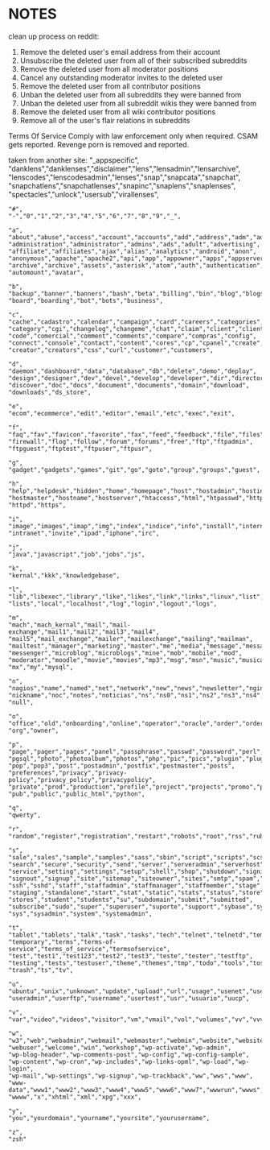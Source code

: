 # NOTES



clean up process on reddit:
1. Remove the deleted user's email address from their account
2. Unsubscribe the deleted user from all of their subscribed subreddits
3. Remove the deleted user from all moderator positions
4. Cancel any outstanding moderator invites to the deleted user
5. Remove the deleted user from all contributor positions
6. Unban the deleted user from all subreddits they were banned from
7. Unban the deleted user from all subreddit wikis they were banned from
8. Remove the deleted user from all wiki contributor positions
9. Remove all of the user's flair relations in subreddits





Terms Of Service
Comply with law enforcement only when required. 
CSAM gets reported.
Revenge porn is removed and reported.

















taken from another site:
"_appspecific",
    "danklens","danklenses","disclaimer","lens","lensadmin","lensarchive",
    "lenscodes","lenscodesadmin","lenses","snap","snapcata","snapchat",
    "snapchatlens","snapchatlenses","snapinc","snaplens","snaplenses",
    "spectacles","unlock","usersub","virallenses",

    "#",
    "-","0","1","2","3","4","5","6","7","8","9","_",
    
    "a",
    "about","abuse","access","account","accounts","add","address","adm","admin",
    "administration","administrator","admins","ads","adult","advertising",
    "affiliate","affiliates","ajax","alias","analytics","android","anon",
    "anonymous","apache","apache2","api","app","appowner","apps","appserver",
    "archive","archive","assets","asterisk","atom","auth","authentication",
    "automount","avatar",
    
    "b",
    "backup","banner","banners","bash","beta","billing","bin","blog","blogs",
    "board","boarding","bot","bots","business",
    
    "c",
    "cache","cadastro","calendar","campaign","card","careers","categories",
    "category","cgi","changelog","changeme","chat","claim","client","clients",
    "code","comercial","comment","comments","compare","compras","config",
    "connect","console","contact","content","cores","cp","cpanel","create",
    "creator","creators","css","curl","customer","customers",
    
    "d",
    "daemon","dashboard","data","database","db","delete","demo","deploy",
    "design","designer","dev","devel","develop","developer","dir","directory",
    "discover","doc","docs","document","documents","domain","download",
    "downloads","ds_store",
    
    "e",
    "ecom","ecommerce","edit","editor","email","etc","exec","exit",
    
    "f",
    "faq","fav","favicon","favorite","fax","feed","feedback","file","files",
    "firewall","flog","follow","forum","forums","free","ftp","ftpadmin",
    "ftpguest","ftptest","ftpuser","ftpusr",
    
    "g",
    "gadget","gadgets","games","git","go","goto","group","groups","guest",
    
    "h",
    "help","helpdesk","hidden","home","homepage","host","hostadmin","hosting",
    "hostmaster","hostname","hostserver","htaccess","html","htpasswd","http",
    "httpd","https",
    
    "i",
    "image","images","imap","img","index","indice","info","install","internet",
    "intranet","invite","ipad","iphone","irc",
    
    "j",
    "java","javascript","job","jobs","js",
    
    "k",
    "kernal","kkk","knowledgebase",
    
    "l",
    "lib","libexec","library","like","likes","link","links","linux","list",
    "lists","local","localhost","log","login","logout","logs",
    
    "m",
    "mach","mach_kernal","mail","mail-exchange","mail1","mail2","mail3","mail4",
    "mail5","mail_exchange","mailer","mailexchange","mailing","mailman",
    "mailtest","manager","marketing","master","me","media","message","messages",
    "messenger","microblog","microblogs","mine","mob","mobile","mod",
    "moderator","moodle","movie","movies","mp3","msg","msn","music","musicas",
    "mx","my","mysql",
    
    "n",
    "nagios","name","named","net","network","new","news","newsletter","nginx",
    "nickname","noc","notes","noticias","ns","ns0","ns1","ns2","ns3","ns4",
    "null",
    
    "o",
    "office","old","onboarding","online","operator","oracle","order","orders",
    "org","owner",
    
    "p",
    "page","pager","pages","panel","passphrase","passwd","password","perl",
    "pgsql","photo","photoalbum","photos","php","pic","pics","plugin","plugins",
    "pop","pop3","post","postadmin","postfix","postmaster","posts",
    "preferences","privacy","privacy-policy","privacy_policy","privacypolicy",
    "private","prod","production","profile","project","projects","promo","proxy",
    "pub","public","public_html","python",
    
    "q",
    "qwerty",
    
    "r",
    "random","register","registration","restart","robots","root","rss","ruby",
    
    "s",
    "sale","sales","sample","samples","sass","sbin","script","scripts","scss",
    "search","secure","security","send","server","serveradmin","serverhost",
    "service","setting","settings","setup","shell","shop","shutdown","signin",
    "signout","signup","site","sitemap","siteowner","sites","smtp","spam","sql",
    "ssh","sshd","staff","staffadmin","staffmanager","staffmember","stage",
    "staging","standalone","start","stat","static","stats","status","store",
    "stores","student","students","su","subdomain","submit","submitted",
    "subscribe","sudo","super","superuser","suporte","support","sybase","sync",
    "sys","sysadmin","system","systemadmin",
    
    "t",
    "tablet","tablets","talk","task","tasks","tech","telnet","telnetd","temp",
    "temporary","terms","terms-of-service","terms_of_service","termsofservice",
    "test","test1","test123","test2","test3","teste","tester","testftp",
    "testing","tests","testuser","theme","themes","tmp","todo","tools","tos",
    "trash","ts","tv",
    
    "u",
    "ubuntu","unix","unknown","update","upload","url","usage","usenet","user",
    "useradmin","userftp","username","usertest","usr","usuario","uucp",
    
    "v",
    "var","video","videos","visitor","vm","vmail","vol","volumes","vv","vvv",
    
    "w",
    "w3","web","webadmin","webmail","webmaster","webmin","website","websites",
    "webuser","welcome","win","workshop","wp-activate","wp-admin",
    "wp-blog-header","wp-comments-post","wp-config","wp-config-sample",
    "wp-content","wp-cron","wp-includes","wp-links-opml","wp-load","wp-login",
    "wp-mail","wp-settings","wp-signup","wp-trackback","ww","wws","www",
    "www-data","www1","www2","www3","www4","www5","www6","www7","wwwrun","wwws",
    "wwww","x","xhtml","xml","xpg","xxx",
    
    "y",
    "you","yourdomain","yourname","yoursite","yourusername",
    
    "z",
    "zsh"
